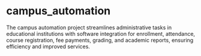# campus_automation
The campus automation project streamlines administrative tasks in educational institutions with software integration for enrollment, attendance, course registration, fee payments, grading, and academic reports, ensuring efficiency and improved services.
